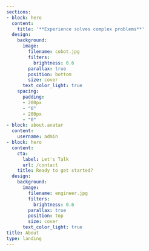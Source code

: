 ```yaml
---
sections:
- block: hero
  content:
    title: '**Experience solves complex problems**'
  design:
    background:
      image:
        filename: cobot.jpg
        filters:
          brightness: 0.6
        parallax: true
        position: bottom
        size: cover
      text_color_light: true
    spacing:
      padding:
      - 200px
      - "0"
      - 200px
      - "0"
- block: about.avatar
  content:
    username: admin
- block: hero
  content:
    cta:
      label: Let's Talk
      url: /contact
    title: Ready to get started?
  design:
    background:
      image:
        filename: engineer.jpg
        filters:
          brightness: 0.6
        parallax: true
        position: top
        size: cover
      text_color_light: true
title: About
type: landing
---
```

